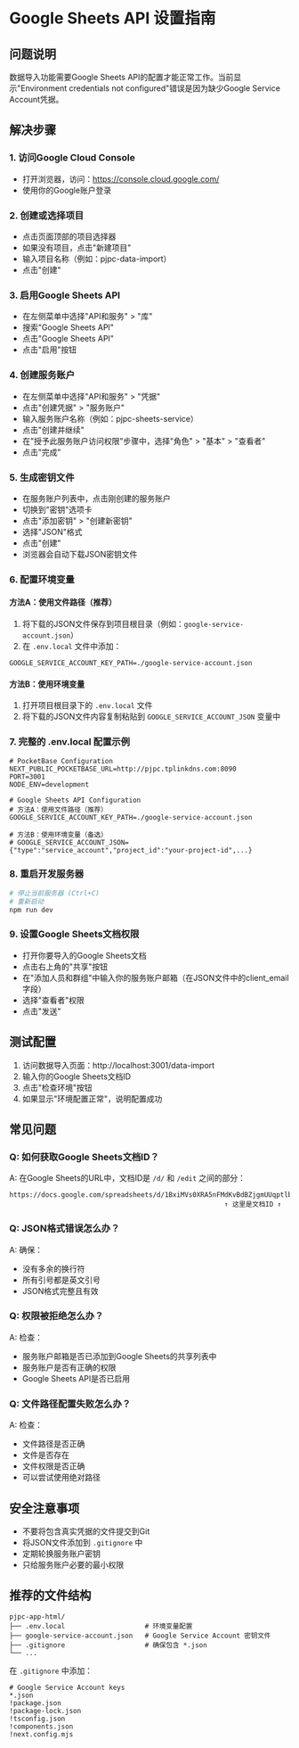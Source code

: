 # Google Sheets API 设置指南

## 问题说明
数据导入功能需要Google Sheets API的配置才能正常工作。当前显示"Environment credentials not configured"错误是因为缺少Google Service Account凭据。

## 解决步骤

### 1. 访问Google Cloud Console
- 打开浏览器，访问：https://console.cloud.google.com/
- 使用你的Google账户登录

### 2. 创建或选择项目
- 点击页面顶部的项目选择器
- 如果没有项目，点击"新建项目"
- 输入项目名称（例如：pjpc-data-import）
- 点击"创建"

### 3. 启用Google Sheets API
- 在左侧菜单中选择"API和服务" > "库"
- 搜索"Google Sheets API"
- 点击"Google Sheets API"
- 点击"启用"按钮

### 4. 创建服务账户
- 在左侧菜单中选择"API和服务" > "凭据"
- 点击"创建凭据" > "服务账户"
- 输入服务账户名称（例如：pjpc-sheets-service）
- 点击"创建并继续"
- 在"授予此服务账户访问权限"步骤中，选择"角色" > "基本" > "查看者"
- 点击"完成"

### 5. 生成密钥文件
- 在服务账户列表中，点击刚创建的服务账户
- 切换到"密钥"选项卡
- 点击"添加密钥" > "创建新密钥"
- 选择"JSON"格式
- 点击"创建"
- 浏览器会自动下载JSON密钥文件

### 6. 配置环境变量

#### 方法A：使用文件路径（推荐）
1. 将下载的JSON文件保存到项目根目录（例如：`google-service-account.json`）
2. 在 `.env.local` 文件中添加：
```env
GOOGLE_SERVICE_ACCOUNT_KEY_PATH=./google-service-account.json
```

#### 方法B：使用环境变量
1. 打开项目根目录下的 `.env.local` 文件
2. 将下载的JSON文件内容复制粘贴到 `GOOGLE_SERVICE_ACCOUNT_JSON` 变量中

### 7. 完整的 .env.local 配置示例

```env
# PocketBase Configuration
NEXT_PUBLIC_POCKETBASE_URL=http://pjpc.tplinkdns.com:8090
PORT=3001
NODE_ENV=development

# Google Sheets API Configuration
# 方法A：使用文件路径（推荐）
GOOGLE_SERVICE_ACCOUNT_KEY_PATH=./google-service-account.json

# 方法B：使用环境变量（备选）
# GOOGLE_SERVICE_ACCOUNT_JSON={"type":"service_account","project_id":"your-project-id",...}
```

### 8. 重启开发服务器
```bash
# 停止当前服务器 (Ctrl+C)
# 重新启动
npm run dev
```

### 9. 设置Google Sheets文档权限
- 打开你要导入的Google Sheets文档
- 点击右上角的"共享"按钮
- 在"添加人员和群组"中输入你的服务账户邮箱（在JSON文件中的client_email字段）
- 选择"查看者"权限
- 点击"发送"

## 测试配置

1. 访问数据导入页面：http://localhost:3001/data-import
2. 输入你的Google Sheets文档ID
3. 点击"检查环境"按钮
4. 如果显示"环境配置正常"，说明配置成功

## 常见问题

### Q: 如何获取Google Sheets文档ID？
A: 在Google Sheets的URL中，文档ID是 `/d/` 和 `/edit` 之间的部分：
```
https://docs.google.com/spreadsheets/d/1BxiMVs0XRA5nFMdKvBdBZjgmUUqptlbs74OgvE2upms/edit
                                                      ↑ 这里是文档ID ↑
```

### Q: JSON格式错误怎么办？
A: 确保：
- 没有多余的换行符
- 所有引号都是英文引号
- JSON格式完整且有效

### Q: 权限被拒绝怎么办？
A: 检查：
- 服务账户邮箱是否已添加到Google Sheets的共享列表中
- 服务账户是否有正确的权限
- Google Sheets API是否已启用

### Q: 文件路径配置失败怎么办？
A: 检查：
- 文件路径是否正确
- 文件是否存在
- 文件权限是否正确
- 可以尝试使用绝对路径

## 安全注意事项

- 不要将包含真实凭据的文件提交到Git
- 将JSON文件添加到 `.gitignore` 中
- 定期轮换服务账户密钥
- 只给服务账户必要的最小权限

## 推荐的文件结构

```
pjpc-app-html/
├── .env.local                    # 环境变量配置
├── google-service-account.json   # Google Service Account 密钥文件
├── .gitignore                    # 确保包含 *.json
└── ...
```

在 `.gitignore` 中添加：
```
# Google Service Account keys
*.json
!package.json
!package-lock.json
!tsconfig.json
!components.json
!next.config.mjs
```
